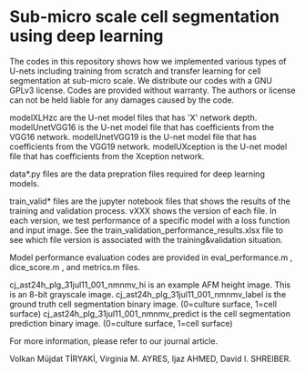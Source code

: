 # Sub-micro scale cell segmentation using deep learning

The codes in this repository shows how we implemented various types of U-nets including training from scratch and transfer learning for cell segmentation at sub-micro scale. We distribute our codes with a GNU GPLv3 license. Codes are provided without warranty. The authors or license can not be held liable for any damages caused by the code.

modelXLHzc are the U-net model files that has 'X' network depth.
modelUnetVGG16 is the U-net model file that has coefficients from the VGG16 network.
modelUnetVGG19 is the U-net model file that has coefficients from the VGG19 network.
modelUXception is the U-net model file that has coefficients from the Xception network.

data*.py files are the data prepration files required for deep learning models. 

train_valid* files are the jupyter notebook files that shows the results of the training and validation process. vXXX shows the version of each file. In each version, we test performance of a specific model with a loss function and input image. See the train_validation_performance_results.xlsx file to see which file version is associated with the training&validation situation.

Model performance evaluation codes are provided in eval_performance.m , dice_score.m , and metrics.m files.

cj_ast24h_plg_31jul11_001_nmnmv_hi is an example AFM height image. This is an 8-bit grayscale image.
cj_ast24h_plg_31jul11_001_nmnmv_label is the ground truth cell segmentation binary image. (0=culture surface, 1=cell surface)
cj_ast24h_plg_31jul11_001_nmnmv_predict is the cell segmentation prediction binary image. (0=culture surface, 1=cell surface)

For more information, please refer to our journal article.

Volkan Müjdat TİRYAKİ, Virginia M. AYRES, Ijaz AHMED, David I. SHREIBER.
